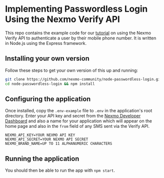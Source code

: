 # Implementing Passwordless Login Using the Nexmo Verify API

This repo contains the example code for our [tutorial](https://developer.nexmo.com/tutorials/passwordless-authentication) on using the Nexmo Verify API to authenticate a user by their mobile phone number. It is written in Node.js using the Express framework.

## Installing your own version
Follow these steps to get your own version of this up and running:

```bash
git clone https://github.com/nexmo-community/node-passwordless-login.git
cd node-passwordless-login && npm install
```

## Configuring the application
Once installed, copy the `.env-example` file to `.env` in the application's root directory. Enter your API key and secret from the [Nexmo Developer Dashboard](https://dashboard.nexmo.com) and also a name for your application which will appear on the home page and also in the `from` field of any SMS sent via the Verify API.

```
NEXMO_API_KEY=YOUR NEXMO API KEY
NEXMO_API_SECRET=YOUR NEXMO API SECRET
NEXMO_BRAND_NAME=UP TO 11 ALPHANUMERIC CHARACTERS
```
## Running the application
You should then be able to run the app with `npm start`.
